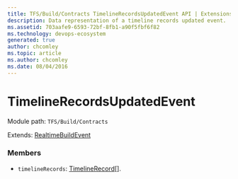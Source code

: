 ```yaml
---
title: TFS/Build/Contracts TimelineRecordsUpdatedEvent API | Extensions for Azure DevOps Services
description: Data representation of a timeline records updated event.
ms.assetid: 703aafe9-6593-72bf-8fb1-a90f5fbf6f82
ms.technology: devops-ecosystem
generated: true
author: chcomley
ms.topic: article
ms.author: chcomley
ms.date: 08/04/2016
---
```


# TimelineRecordsUpdatedEvent

Module path: `TFS/Build/Contracts`

Extends: [RealtimeBuildEvent](./RealtimeBuildEvent.md)

### Members

* `timelineRecords`: [TimelineRecord](../../DistributedTask/Contracts/TimelineRecord.md)[].
